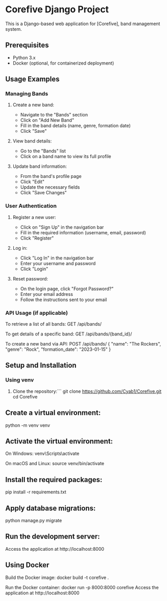 # Corefive Django Project

This is a Django-based web application for [Corefive], band management system.

## Prerequisites

- Python 3.x
- Docker (optional, for containerized deployment)

## Usage Examples

### Managing Bands

1. Create a new band:
   - Navigate to the "Bands" section
   - Click on "Add New Band"
   - Fill in the band details (name, genre, formation date)
   - Click "Save"

2. View band details:
   - Go to the "Bands" list
   - Click on a band name to view its full profile

3. Update band information:
   - From the band's profile page
   - Click "Edit"
   - Update the necessary fields
   - Click "Save Changes"

### User Authentication

1. Register a new user:
   - Click on "Sign Up" in the navigation bar
   - Fill in the required information (username, email, password)
   - Click "Register"

2. Log in:
   - Click "Log In" in the navigation bar
   - Enter your username and password
   - Click "Login"

3. Reset password:
   - On the login page, click "Forgot Password?"
   - Enter your email address
   - Follow the instructions sent to your email

### API Usage (if applicable)

To retrieve a list of all bands:
GET /api/bands/

 
To get details of a specific band:
GET /api/bands/{band_id}/


To create a new band via API:
POST /api/bands/
{
"name": "The Rockers",
"genre": "Rock",
"formation_date": "2023-01-15"
}

## Setup and Installation

### Using venv

1. Clone the repository:```
   git clone https://github.com/Cyab1/Corefive.git
   cd Corefive

## Create a virtual environment:
   python -m venv venv

## Activate the virtual environment:
On Windows:
 venv\Scripts\activate

On macOS and Linux:
 source venv/bin/activate

## Install the required packages:
pip install -r requirements.txt

## Apply database migrations:
python manage.py migrate

## Run the development server:
Access the application at http://localhost:8000

## Using Docker
Build the Docker image:
docker build -t corefive .

Run the Docker container:
docker run -p 8000:8000 corefive
Access the application at http://localhost:8000
